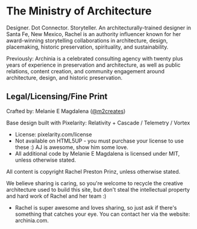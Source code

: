 # The Ministry of Architecture

Designer. Dot Connector. Storyteller. An architecturally-trained designer in Santa Fe, New Mexico, Rachel is an authority influencer known for her award-winning storytelling collaborations in architecture, design, placemaking, historic preservation, spirituality, and sustainability.

Previously: Archinia is a celebrated consulting agency with twenty plus years of experience in preservation and architecture, as well as public relations, content creation, and community engagement around architecture, design, and historic preservation.

## Legal/Licensing/Fine Print

Crafted by: Melanie E Magdalena ([@m2creates](https://twitter.com/m2creates/))

Base design built with Pixelarity: Relativity + Cascade / Telemetry / Vortex
- License: pixelarity.com/license
- Not available on HTML5UP - you must purchase your license to use these :) AJ is awesome, show him some love.
- All additional code by Melanie E Magdalena is licensed under MIT, unless otherwise stated.

All content is copyright Rachel Preston Prinz, unless otherwise stated.

We believe sharing is caring, so you're welcome to recycle the creative architecture used to build this site, but don't steal the intellectual property and hard work of Rachel and her team :)
- Rachel is super awesome and loves sharing, so just ask if there's something that catches your eye. You can contact her via the website: archinia.com.
